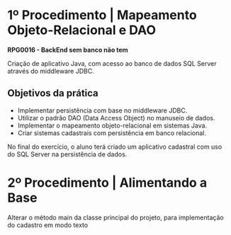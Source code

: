 # 1º Procedimento | Mapeamento Objeto-Relacional e DAO

**RPG0016  - BackEnd sem banco não tem**

Criação de aplicativo Java, com acesso ao banco de dados SQL Server através do
middleware JDBC.

## Objetivos da prática

- Implementar persistência com base no middleware JDBC.
- Utilizar o padrão DAO (Data Access Object) no manuseio de dados.
- Implementar o mapeamento objeto-relacional em sistemas Java.
- Criar sistemas cadastrais com persistência em banco relacional.

No final do exercício, o aluno terá criado um aplicativo cadastral com uso do SQL Server na persistência de dados.
  


# 2º Procedimento | Alimentando a Base

Alterar o método main da classe principal do projeto, para implementação do
cadastro em modo texto